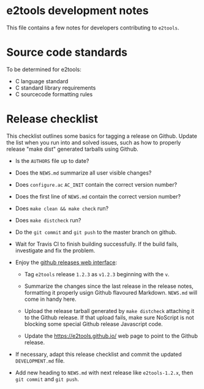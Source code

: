 e2tools development notes
=========================

This file contains a few notes for developers contributing to `e2tools`.


Source code standards
=====================

To be determined for e2tools:

   * C language standard
   * C standard library requirements
   * C sourcecode formatting rules


Release checklist
=================

This checklist outlines some basics for tagging a release on
Github. Update the list when you run into and solved issues, such as
how to properly release "make dist" generated tarballs using Github.

  * Is the `AUTHORS` file up to date?

  * Does the `NEWS.md` summarize all user visible changes?

  * Does `configure.ac` `AC_INIT` contain the correct version number?

  * Does the first line of `NEWS.md` contain the correct version number?

  * Does `make clean && make check` run?

  * Does `make distcheck` run?

  * Do the `git commit` and `git push` to the master branch on github.

  * Wait for Travis CI to finish building successfully. If the build
    fails, investigate and fix the problem.

  * Enjoy the [github releases web
    interface](https://github.com/e2tools/e2tools/releases):

      * Tag `e2tools` release `1.2.3` as `v1.2.3` beginning with the `v`.

      * Summarize the changes since the last release in the release
        notes, formatting it properly usign Github flavoured
        Markdown. `NEWS.md` will come in handy here.

      * Upload the release tarball generated by `make distcheck`
        attaching it to the Github release. If that upload fails, make
        sure NoScript is not blocking some special Github release
        Javascript code.

      * Update the https://e2tools.github.io/ web page to point to the
        Github release.

  * If necessary, adapt this release checklist and commit the updated
    `DEVELOPMENT.md` file.

  * Add new heading to `NEWS.md` with next release like `e2tools-1.2.x`,
    then `git commit` and `git push`.

